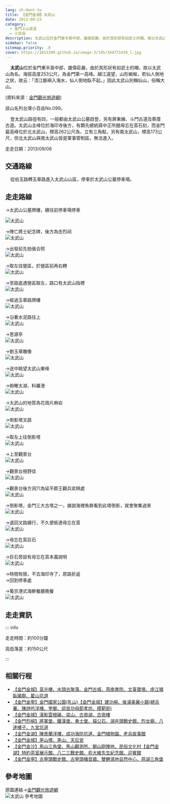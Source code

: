 ```yaml
---
lang: zh-Hant-tw
title: 【金門金湖】太武山
date: 2013-09-23
category: 
  - 金門上山走走
  - 小百岳
description: 太武山位於金門東半島中部，雄偉莊嚴，由於其形狀有如武士的帽，故以太武山為名。海拔高度253公尺，為金門第一高峰。越江遠望，山形蜿蜒，若仙人倒地之狀，故云：「浯江斷嶼入海水，仙人倒地臥不起。」因此太武山別稱仙山，俗稱大山。
sidebar: false
sitemap.priority: .8
cover: https://1013399.github.io/image-3/145/344771439_l.jpg
---
```


    **太武山**位於金門東半島中部，雄偉莊嚴，由於其形狀有如武士的帽，故以太武山為名。海拔高度253公尺，為金門第一高峰。越江遠望，山形蜿蜒，若仙人倒地之狀，故云：「浯江斷嶼入海水，仙人倒地臥不起。」因此太武山別稱仙山，俗稱大山。

(資料來源：[金門觀光旅遊網](http://tour.kinmen.gov.tw/chinese/trip_detail.aspx?sn=22&n=10474))

<!-- more -->

該山名列台灣小百岳No.099。  

    登太武山路徑有四，一般都由太武山公墓啟登，另有屏東線、斗門古道及蔡厝古道。太武山主峰位於海印寺後方，有顆先總統蔣中正所題毋忘在莒石刻，而金門最高峰位於北太武山，標高262公尺為，立有三角點，另有南太武山，標高173公尺，但北太武山與南太武山皆是軍事管制區，無法進入。

走走日期：2013/09/06

## 交通路線  
    從伯玉路轉玉章路進入太武山山區，停車於太武山公墓停車場。

## 走走路線  
→太武山公墓牌樓，續往前停車場停車

![太武山](https://1013399.github.io/image-3/145/344762284_l.jpg)

→陣亡將士紀念碑，後方為忠烈祠  
![太武山](https://1013399.github.io/image-3/145/344763240_l.jpg)

→出發前先拍張合照  
![太武山](https://1013399.github.io/image-3/145/403603348_l.jpg)

→取左往營區，於營區前再右轉  
![太武山](https://1013399.github.io/image-3/145/344763860_l.jpg)

→至路底遇營區取左，路口有太武山指標  
![太武山](https://1013399.github.io/image-3/145/344764553_l.jpg)

→經過玉章路牌樓  
![太武山](https://1013399.github.io/image-3/145/344765026_l.jpg)

→沿著水泥路往上  
![太武山](https://1013399.github.io/image-3/145/344765676_l.jpg)

→思源亭  
![太武山](https://1013399.github.io/image-3/145/344766346_l.jpg)

→劉玉章雕像  
![太武山](https://1013399.github.io/image-3/145/344767054_l.jpg)

→途中眺望太武山東峰  
![太武山](https://1013399.github.io/image-3/145/344767539_l.jpg)

→俯瞰太湖、料羅港  
![太武山](https://1013399.github.io/image-3/145/344768125_l.jpg)

→太武山的地質為花崗片麻岩  
![太武山](https://1013399.github.io/image-3/145/344768722_l.jpg)

→倒影塔叉路  
![太武山](https://1013399.github.io/image-3/145/344769376_l.jpg)

→取左上往倒影塔  
![太武山](https://1013399.github.io/image-3/145/344770069_l.jpg)

→上至觀景台  
![太武山](https://1013399.github.io/image-3/145/344770840_l.jpg)

→觀景台視野佳  
![太武山](https://1013399.github.io/image-3/145/344771439_l.jpg)

→觀景台後方洞穴為延平郡王觀兵奕棋處  
![太武山](https://1013399.github.io/image-3/145/344774168_l.jpg)

→倒影塔，金門三大古塔之一，據說海裡魚群看到此塔倒影，就會聚集過來  
![太武山](https://1013399.github.io/image-3/145/344773108_l.jpg)

→退回叉路續行，不久便抵達毋忘在莒  
![太武山](https://1013399.github.io/image-3/145/344775647_l.jpg)

→毋忘在莒巨石  
![太武山](https://1013399.github.io/image-3/145/344776394_l.jpg)

→巨石旁設有毋忘在莒本義說明  
![太武山](https://1013399.github.io/image-3/145/344778205_l.jpg)

→時間有限，不去海印寺了，原路折返  
→回到停車處

→葡京港式海鮮餐廳晚餐  
![太武山](https://1013399.github.io/image-3/145/344780047_l.jpg)

## 走走資訊

::: info

走走時間：約100分鐘

高低落差：約150公尺

:::

## 相關行程
- [【金門金城】莒光樓、水頭古聚落、金門古城、燕南書院、文臺寶塔、虛江嘯臥碣群、翟山坑道](/posts/post-150-2013-09-23.md)
- [【金門金寧】金門國家公園(乳山)【金門金城】建功嶼、後浦美麗小鎮(總兵署、陳詩吟洋樓、奎閣、邱良功母節孝坊、模範街)](/posts/post-149-2013-09-23.html)  
- [【金門金城】漢影雲根碣、梁山、古崗湖、古崗樓](/posts/post-148-2013-09-23.html)  
- [【金門烈嶼】將軍堡、鐵漢堡、勇士堡、貓公石、湖井頭戰史館、烈女廟、八達樓子、九宮坑道](/posts/post-147-2013-09-23.html)  
- [【金門金湖】陳景蘭洋樓、成功海防坑道、金門植物園、老兵故事館](/posts/post-146-2013-09-23.md)  
- [【金門金城】茅山塔、茅山、天后宮](/posts/post-144-2013-09-23.md)  
- [【金門金沙】馬山三角堡、馬山觀測所、獅山砲陣地、民俗文化村【金門金湖】特約茶室展示館、八二三戰史館、俞大維先生紀念館、迎賓館](/posts/post-143-2013-09-23.md)
- [【金門金寧】古寧頭戰史館、古寧頭播音牆、雙鯉濕地自然中心、慈湖三角堡](/posts/post-142-2013-09-23.html)

## 參考地圖
原圖連結→[金門觀光旅遊網](http://tour.kinmen.gov.tw/upload/relpic/trip/634232534104236962.jpg)  
![太武山 參考地圖](https://1013399.github.io/image-3/145/403618344_l.jpg)